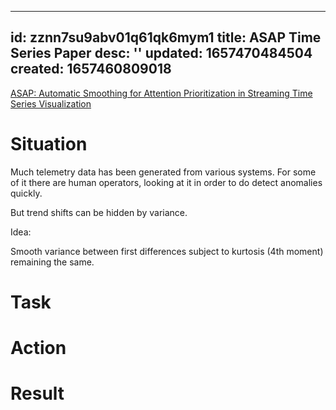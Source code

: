 
---
id: zznn7su9abv01q61qk6mym1
title: ASAP Time Series Paper
desc: ''
updated: 1657470484504
created: 1657460809018
---


[ASAP: Automatic Smoothing for Attention Prioritization in Streaming Time Series Visualization](https://arxiv.org/abs/1703.00983v1)

# Situation
Much telemetry data has been generated from various systems. For some of it there are human operators,
looking at it in order to do detect anomalies quickly.

But trend shifts can be hidden by variance.

Idea:

Smooth variance between first differences
subject to kurtosis (4th moment) remaining the same.




# Task

# Action

# Result



